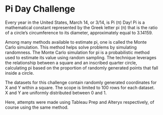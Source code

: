# Pi Day Challenge 

Every year in the United States, March 14, or 3/14, is Pi (π) Day! Pi is a mathematical constant represented by the Greek letter pi (π) that is the ratio of a circle’s circumference to its diameter, approximately equal to 3.14159.

Among many methods available to estimate pi, one is called the Monte Carlo simulation. This method helps solve problems by simulating randomness. The Monte Carlo simulation for pi is a probabilistic method used to estimate its value using random sampling. The technique leverages the relationship between a square and an inscribed quarter circle, calculating pi based on the proportion of randomly generated points that fall inside a circle.

The datasets for this challenge contain randomly generated coordinates for X and Y within a square. The scope is limited to 100 rows for each dataset. X and Y are uniformly distributed between 0 and 1.

Here, attempts were made using Tableau Prep and Alteryx respectively, of course using the same method.